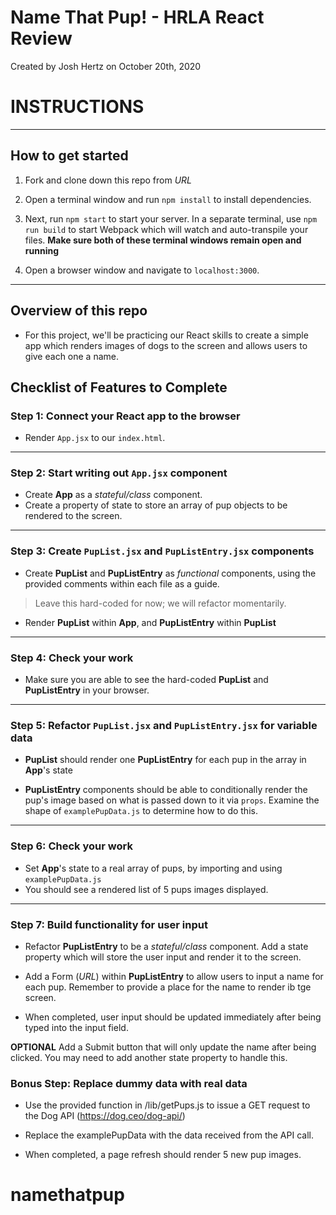 # Name That Pup! - HRLA React Review
Created by Josh Hertz on October 20th, 2020

# INSTRUCTIONS

----
## How to get started
1. Fork and clone down this repo from *URL*

2. Open a terminal window and run `npm install` to install dependencies.

3. Next, run `npm start` to start your server. In a separate terminal, use `npm run build` to start Webpack which will watch and auto-transpile your files. **Make sure both of these terminal windows remain open and running**

4. Open a browser window and navigate to `localhost:3000`.

----
## Overview of this repo

* For this project, we'll be practicing our React skills to create a simple app which renders images of dogs to the screen and allows users to give each one a name.

## Checklist of Features to Complete

### Step 1: Connect your React app to the browser

* Render `App.jsx` to our `index.html`.

----
### Step 2: Start writing out `App.jsx` component

* Create **App** as a *stateful/class* component.
* Create a property of state to store an array of pup objects to be rendered to the screen.

----
### Step 3: Create `PupList.jsx` and `PupListEntry.jsx` components

* Create **PupList** and **PupListEntry** as *functional* components, using the provided comments within each file as a guide.

> Leave this hard-coded for now; we will refactor momentarily.

* Render **PupList** within **App**, and **PupListEntry** within **PupList**

----
### Step 4: Check your work

* Make sure you are able to see the hard-coded **PupList** and **PupListEntry** in your browser.

----
### Step 5: Refactor `PupList.jsx` and `PupListEntry.jsx` for variable data

*  **PupList** should render one **PupListEntry** for each pup in the array in **App**'s state

* **PupListEntry** components should be able to conditionally render the pup's image based on what is passed down to it via `props`. Examine the shape of `examplePupData.js` to determine how to do this.

----
### Step 6: Check your work

* Set **App**'s state to a real array of pups, by importing and using `examplePupData.js`
* You should see a rendered list of 5 pups images displayed.

----
### Step 7: Build functionality for user input

* Refactor **PupListEntry** to be a *stateful/class* component. Add a state property which will store the user input and render it to the screen.

* Add a Form (*URL*) within **PupListEntry** to allow users to input a name for each pup. Remember to provide a place for the name to render ib tge screen.

*  When completed, user input should be updated immediately after being typed into the input field.

**OPTIONAL** Add a Submit button that will only update the name after being clicked. You may need to add another state property to handle this.


### Bonus Step: Replace dummy data with real data

* Use the provided function in /lib/getPups.js to issue a GET request to the Dog API (https://dog.ceo/dog-api/)

* Replace the examplePupData with the data received from the API call.

* When completed, a page refresh should render 5 new pup images.

# namethatpup
